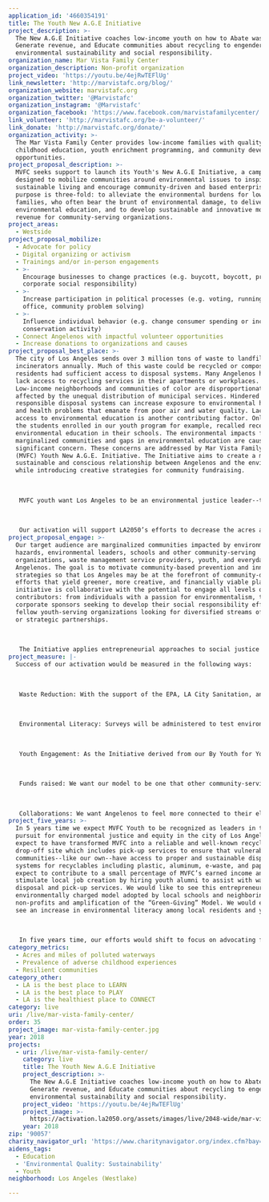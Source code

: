```yaml
---
application_id: '4660354191'
title: The Youth New A.G.E Initiative
project_description: >-
  The New A.G.E Initiative coaches low-income youth on how to Abate waste,
  Generate revenue, and Educate communities about recycling to engender
  environmental sustainability and social responsibility.
organization_name: Mar Vista Family Center
organization_description: Non-profit organization
project_video: 'https://youtu.be/4ejRwTEFlUg'
link_newsletter: 'http://marvistafc.org/blog/'
organization_website: marvistafc.org
organization_twitter: '@Marvistafc'
organization_instagram: '@Marvistafc'
organization_facebook: 'https://www.facebook.com/marvistafamilycenter/'
link_volunteer: 'http://marvistafc.org/be-a-volunteer/'
link_donate: 'http://marvistafc.org/donate/'
organization_activity: >-
  The Mar Vista Family Center provides low-income families with quality early
  childhood education, youth enrichment programming, and community development
  opportunities.
project_proposal_description: >-
  MVFC seeks support to launch its Youth's New A.G.E Initiative, a campaign
  designed to mobilize communities around environmental issues to inspire
  sustainable living and encourage community-driven and based enterprise. The
  purpose is three-fold: to alleviate the environmental burdens for low-income
  families, who often bear the brunt of environmental damage, to deliver
  environmental education, and to develop sustainable and innovative models of
  revenue for community-serving organizations.
project_areas:
  - Westside
project_proposal_mobilize:
  - Advocate for policy
  - Digital organizing or activism
  - Trainings and/or in-person engagements
  - >-
    Encourage businesses to change practices (e.g. buycott, boycott, promote
    corporate social responsibility)
  - >-
    Increase participation in political processes (e.g. voting, running for
    office, community problem solving)
  - >-
    Influence individual behavior (e.g. change consumer spending or increase
    conservation activity)
  - Connect Angelenos with impactful volunteer opportunities
  - Increase donations to organizations and causes
project_proposal_best_place: >-
  The city of Los Angeles sends over 3 million tons of waste to landfills or
  incinerators annually. Much of this waste could be recycled or composted if
  residents had sufficient access to disposal systems. Many Angelenos however
  lack access to recycling services in their apartments or workplaces.
  Low-income neighborhoods and communities of color are disproportionately
  affected by the unequal distribution of municipal services. Hindered access to
  responsible disposal systems can increase exposure to environmental hazards
  and health problems that emanate from poor air and water quality. Lack of
  access to environmental education is another contributing factor. Only 10% of
  the students enrolled in our youth program for example, recalled receiving
  environmental education in their schools. The environmental impacts for
  marginalized communities and gaps in environmental education are causes for
  significant concern. These concerns are addressed by Mar Vista Family Center’s
  (MVFC) Youth New A.G.E. Initiative. The Initiative aims to create a more
  sustainable and conscious relationship between Angelenos and the environment
  while introducing creative strategies for community fundraising. 
   
   
   
   MVFC youth want Los Angeles to be an environmental justice leader--that is, a zero waste city that protects its low-income residents from environmental health hazards through community-driven initiatives. The Youth New A.G.E Initiative coaches low-income youth on how to Abate waste, Generate revenue, and Educate communities about waste management in order to engender environmental sustainability, creative fundraising, and social responsibility. The Youth’s Recycling Campaign and “Green-Giving” strategy has encouraged local residents to donate their recycling to MVFC leading to the collection of thousands of plastic bottles and aluminum cans that our youth will cash in. The campaign has raised significant awareness about plastic pollution in the community. 
   
   
   
   Our activation will support LA2050’s efforts to decrease the acres and miles of polluted waterways. Plastic trash from consumer goods makes up the majority of what becomes marine debris which significantly affects the environment, wildlife, and human health. The Initiative’s focus on waste reduction, environmental education, and community fundraising encourages Angelenos to mobilize in favor of cleaner waterways. By educating Angelenos on the benefits of waste reduction and by linking this advocacy to Green Giving, or community fundraising campaigns, we believe that we can clean up the city, protect our waterways, and provide children the environmental quality and sustainability they need to lead healthy and environmentally conscious lives thus decreasing adverse childhood experiences. Our activation also creates and supports resilient communities. Our enterprising approach to the Initiative empowers ecologically fragile communities to reclaim their space and develop financially sustainable models in the process.
project_proposal_engage: >-
  Our target audience are marginalized communities impacted by environmental
  hazards, environmental leaders, schools and other community-serving
  organizations, waste management service providers, youth, and everyday
  Angelenos. The goal is to motivate community-based prevention and innovation
  strategies so that Los Angeles may be at the forefront of community-driven
  efforts that yield greener, more creative, and financially viable plans. The
  initiative is collaborative with the potential to engage all levels of
  contributors: from individuals with a passion for environmentalism, to
  corporate sponsors seeking to develop their social responsibility efforts, to
  fellow youth-serving organizations looking for diversified streams of revenue
  or strategic partnerships.
   
   
   
   The Initiative applies entrepreneurial approaches to social justice issues. Our youth identified earned income as an effective way to reduce pollution in their immediate area by offering prize incentives: “collect the most recycling and win a pizza party.” In applying this same positive reinforcement model to neighboring community serving organizations--be it a school, a church, a shelter, an after-school program, etc., we believe our youth can support the city’s zero waste goal with a series of campaigns: Recycling, Compost, Zero-Waste Days, E-Waste. There will be opportunities for Angelenos to participate in beach and community clean-ups, to serve as sponsors, and to share resources.
project_measure: |-
  Success of our activation would be measured in the following ways: 
   
   
   
   Waste Reduction: With the support of the EPA, LA City Sanitation, and environmentally-driven organizations we will monitor the city’s waterways, recycling efforts, and consumer practices. 
   
   
   
   Environmental Literacy: Surveys will be administered to test environmental literacy before our workshops and thereafter. 
   
   
   
   Youth Engagement: As the Initiative derived from our By Youth for Youth teen program, we want youth to remain the cornerstone of this project. As such, we will track the number of Initiative youth participants as well as those impacted by the program--that is, any youth attending Initiative related events by closely monitoring attendance and participation in community events. 
   
   
   
   Funds raised: We want our model to be one that other community-serving organizations can replicate and find monetary success with. The metrics under this category would calculate the funds raised by MVFC under the New A.G.E Initiative and all funds raised by adopting organizations. 
   
   
   
   Collaborations: We want Angelenos to feel more connected to their elected officials, local governments, and service providers. As such, we will measure the number of collaborations with the public, private, commercial, and manufacturing sectors as well by documenting the number of community volunteers. This will be captured by our website’s ‘How did you hear about us’ section.
project_five_years: >-
  In 5 years time we expect MVFC Youth to be recognized as leaders in the
  pursuit for environmental justice and equity in the city of Los Angeles, we
  expect to have transformed MVFC into a reliable and well-known recyclables
  drop-off site which includes pick-up services to ensure that vulnerable
  communities--like our own--have access to proper and sustainable disposal
  systems for recyclables including plastic, aluminum, e-waste, and paper. We
  expect to contribute to a small percentage of MVFC’s earned income and
  stimulate local job creation by hiring youth alumni to assist with waste
  disposal and pick-up services. We would like to see this entrepreneurial and
  environmentally charged model adopted by local schools and neighboring
  non-profits and amplification of the “Green-Giving” Model. We would expect to
  see an increase in environmental literacy among local residents and youth. 
   
   
   
   In five years time, our efforts would shift to focus on advocating for a policy that requires environmental education in LAUSD public schools with preference for elementary and middle school.
category_metrics:
  - Acres and miles of polluted waterways
  - Prevalence of adverse childhood experiences
  - Resilient communities
category_other:
  - LA is the best place to LEARN
  - LA is the best place to PLAY
  - LA is the healthiest place to CONNECT
category: live
uri: /live/mar-vista-family-center/
order: 35
project_image: mar-vista-family-center.jpg
year: 2018
projects:
  - uri: /live/mar-vista-family-center/
    category: live
    title: The Youth New A.G.E Initiative
    project_description: >-
      The New A.G.E Initiative coaches low-income youth on how to Abate waste,
      Generate revenue, and Educate communities about recycling to engender
      environmental sustainability and social responsibility.
    project_video: 'https://youtu.be/4ejRwTEFlUg'
    project_image: >-
      https://activation.la2050.org/assets/images/live/2048-wide/mar-vista-family-center.jpg
    year: 2018
zip: '90057'
charity_navigator_url: 'https://www.charitynavigator.org/index.cfm?bay=search.profile&ein=952647443'
aidens_tags:
  - Education
  - 'Environmental Quality: Sustainability'
  - Youth
neighborhood: Los Angeles (Westlake)

---
```

